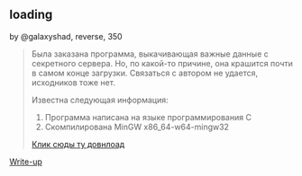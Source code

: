 ## loading
by @galaxyshad, reverse, 350

> Была заказана программа, выкачивающая важные данные с секретного сервера. Но, по какой-то причине, она крашится почти в самом конце загрузки. Связаться с автором не удается, исходников тоже нет.  
>  
> Известна следующая информация:  
> 1. Программа написана на языке программирования C  
> 2. Скомпилирована MinGW x86_64-w64-mingw32  
>  
> [Клик сюды ту довнлоад](rly-important-data-downloader.exe)  

[Write-up](writeups.pdf)
